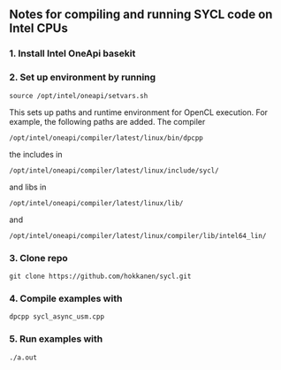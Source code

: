 ## Notes for compiling and running SYCL code on Intel CPUs

### 1. Install Intel OneApi basekit

### 2. Set up environment by running
```
source /opt/intel/oneapi/setvars.sh
```

This sets up paths and runtime environment for OpenCL execution. For example, the following paths are added. The compiler
```
/opt/intel/oneapi/compiler/latest/linux/bin/dpcpp
```
the includes in 
```
/opt/intel/oneapi/compiler/latest/linux/include/sycl/
```
and libs in 
```
/opt/intel/oneapi/compiler/latest/linux/lib/
``` 
and 
```
/opt/intel/oneapi/compiler/latest/linux/compiler/lib/intel64_lin/
```

### 3. Clone repo
```
git clone https://github.com/hokkanen/sycl.git
```

### 4. Compile examples with 
```
dpcpp sycl_async_usm.cpp
```

### 5. Run examples with
```
./a.out
```
